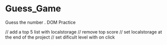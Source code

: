 # Guess_Game
Guess the number . DOM Practice

// add a top 5 list with localstorage
// remove top score
// set localstorage at the end of the project
// set dificult level with on click